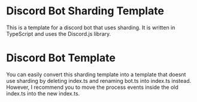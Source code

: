 # Discord Bot Sharding Template
This is a template for a discord bot that uses sharding. It is written in TypeScript and uses the Discord.js library.


# Discord Bot Template
You can easily convert this sharding template into a template that doesnt use sharding
by deleting index.ts and renaming bot.ts into index.ts instead.
However, I recommend you to move the process events inside the old index.ts into the new index.ts.